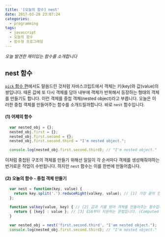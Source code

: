 ```yaml
---
title: '[오늘의 함수] nest'
date: 2017-03-28 23:07:24
categories:
  - programming
tags:
  - javascript
  - 오늘의 함수
  - 함수형 프로그래밍
---
```

_오늘 발견한 재미있는 함수를 소개합니다_

## nest 함수

[`pick` 함수 편](http://joeun.me/2017/03/07/javascript-daily-function-1/)에서도 말씀드린 것처럼 자바스크립트에서 객체는 키(key)와 값(value)의 쌍입니다. 때론 값에 또 다시 객체를 담아 내부에 객체가 반복해서 등장하는 형태의 객체를 만들기도 합니다. 이런 객체를 중첩 객체(nested object)라고 부릅니다. 오늘은 이러한 중첩 객체를 만들어주는 함수를 소개드릴까합니다. 바로 `nest` 함수입니다.

#### (1) 어제의 함수
```javascript
  var nested_obj = {};
  nested_obj.first = {};
  nested_obj.first.second = {};
  nested_obj.first.second.third = "I'm nested object.";

  console.log(nested_obj.first.second.third); // "I'm nested object."
```

이처럼 중첩된 구조의 객체를 만들기 위해선 일일이 각 순서마다 객체를 생성해줘야하는 번거로운 작업이 수반됩니다. 하지만 `nest` 함수는 이를 한번에 만들어줍니다.

#### (2) 오늘의 함수 - 중첩 객체 만들기
```javascript
  var nest = function(key, value) {
    return key.split('.').reduceRight(valkey, value); // [1] 가장 끝의 인자를 먼저 생성하기 위해 reduceRight를 사용합니다.
  };

  function valkey(value, key) { // [2] 값과 키를 받아 객체를 만들어주는 함수입니다. (함수 이름은 value_and_key를 줄인 것입니다.)
    return { [key] : value }; // [3] ES6부터 지원하는 문법입니다. (Computed property names) 
  }
  
  var nested_obj = nest('first.second.third', "I'am nested object.");
  console.log(nested_obj.first.second.third); // "I'm nested object."
```